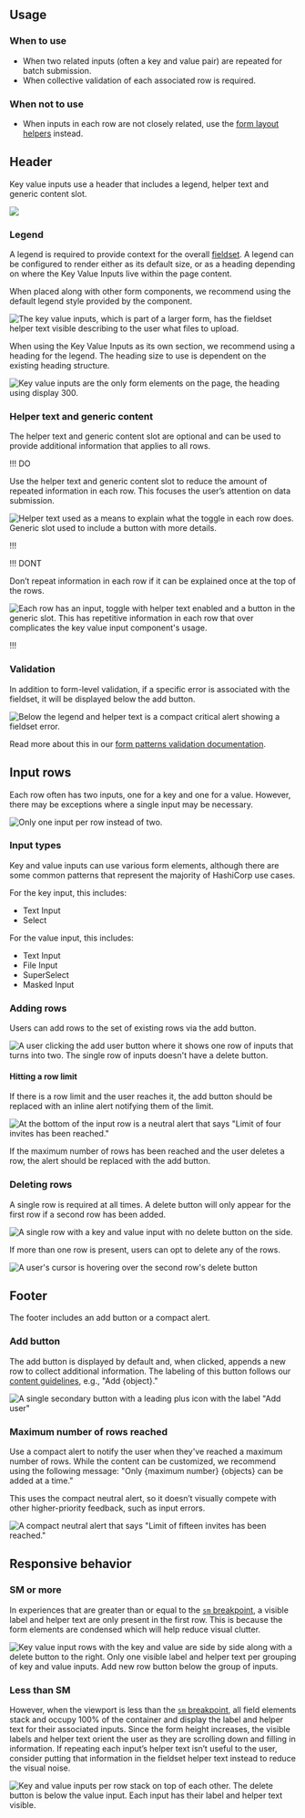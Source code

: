 ## Usage

### When to use

- When two related inputs (often a key and value pair) are repeated for batch submission.
- When collective validation of each associated row is required.

### When not to use

- When inputs in each row are not closely related, use the [form layout helpers](/components/form/layout) instead.

## Header

Key value inputs use a header that includes a legend, helper text and generic content slot.

![](/assets/components/form/key-value-inputs/key-value-inputs-legend-content.png)

### Legend

A legend is required to provide context for the overall [fieldset](https://developer.mozilla.org/en-US/docs/Web/HTML/Reference/Elements/fieldset). A legend can be configured to render either as its default size, or as a heading depending on where the Key Value Inputs live within the page content.

When placed along with other form components, we recommend using the default legend style provided by the component.

![The key value inputs, which is part of a larger form, has the fieldset helper text visible describing to the user what files to upload.](/assets/components/form/key-value-inputs/key-value-inputs-legend-part-of-larger-form.png)

When using the Key Value Inputs as its own section, we recommend using a heading for the legend. The heading size to use is dependent on the existing heading structure.

![Key value inputs are the only form elements on the page, the heading using display 300.](/assets/components/form/key-value-inputs/key-value-inputs-legend-alone-in-form.png)

### Helper text and generic content

The helper text and generic content slot are optional and can be used to provide additional information that applies to all rows.

!!! DO

Use the helper text and generic content slot to reduce the amount of repeated information in each row. This focuses the user’s attention on data submission.

![Helper text used as a means to explain what the toggle in each row does. Generic slot used to include a button with more details.](/assets/components/form/key-value-inputs/key-value-inputs-helper-generic-do.png)

!!!

!!! DONT

Don’t repeat information in each row if it can be explained once at the top of the rows.

![Each row has an input, toggle with helper text enabled and a button in the generic slot. This has repetitive information in each row that over complicates the key value input component's usage.](/assets/components/form/key-value-inputs/key-value-inputs-helper-generic-dont.png)

!!!

### Validation

In addition to form-level validation, if a specific error is associated with the fieldset, it will be displayed below the add button.

![Below the legend and helper text is a compact critical alert showing a fieldset error.](/assets/components/form/key-value-inputs/key-value-inputs-fieldset-error.png)

Read more about this in our [form patterns validation documentation](/patterns/form-patterns?tab=validation).

## Input rows

Each row often has two inputs, one for a key and one for a value. However, there may be exceptions where a single input may be necessary. 

![Only one input per row instead of two. ](/assets/components/form/key-value-inputs/key-value-inputs-value-only.png)

### Input types

Key and value inputs can use various form elements, although there are some common patterns that represent the majority of HashiCorp use cases.

For the key input, this includes:

- Text Input
- Select

For the value input, this includes:

- Text Input
- File Input
- SuperSelect
- Masked Input

### Adding rows

Users can add rows to the set of existing rows via the add button.

![A user clicking the add user button where it shows one row of inputs that turns into two. The single row of inputs doesn't have a delete button.](/assets/components/form/key-value-inputs/key-value-inputs-adding-row.png)

#### Hitting a row limit

If there is a row limit and the user reaches it, the add button should be replaced with an inline alert notifying them of the limit.

![At the bottom of the input row is a neutral alert that says "Limit of four invites has been reached."](/assets/components/form/key-value-inputs/key-value-inputs-row-limit.png)

If the maximum number of rows has been reached and the user deletes a row, the alert should be replaced with the add button.

### Deleting rows

A single row is required at all times. A delete button will only appear for the first row if a second row has been added.

![A single row with a key and value input with no delete button on the side.](/assets/components/form/key-value-inputs/key-value-inputs-single-row.png)

If more than one row is present, users can opt to delete any of the rows.

![A user's cursor is hovering over the second row's delete button](/assets/components/form/key-value-inputs/key-value-inputs-ip-delete-any-row.png)

## Footer

The footer includes an add button or a compact alert.

### Add button

The add button is displayed by default and, when clicked, appends a new row to collect additional information. The labeling of this button follows our [content guidelines](/content/writing-style#add-and-remove), e.g., "Add {object}."

![A single secondary button with a leading plus icon with the label "Add user"](/assets/components/form/key-value-inputs/key-value-inputs-footer-add-button.png)

### Maximum number of rows reached

Use a compact alert to notify the user when they've reached a maximum number of rows. While the content can be customized, we recommend using the following message: "Only {maximum number} {objects} can be added at a time."

This uses the compact neutral alert, so it doesn’t visually compete with other higher-priority feedback, such as input errors.

![A compact neutral alert that says "Limit of fifteen invites has been reached."](/assets/components/form/key-value-inputs/key-value-inputs-footer-notification.png)

## Responsive behavior


### SM or more

In experiences that are greater than or equal to the [`sm` breakpoint](/foundations/breakpoints), a visible label and helper text are only present in the first row. This is because the form elements are condensed which will help reduce visual clutter.

![Key value input rows with the key and value are side by side along with a delete button to the right. Only one visible label and helper text per grouping of key and value inputs. Add new row button below the group of inputs.](/assets/components/form/key-value-inputs/key-value-inputs-ip-address-desktop.png)

### Less than SM

However, when the viewport is less than the [`sm` breakpoint](/foundations/breakpoints), all field elements stack and occupy 100% of the container and display the label and helper text for their associated inputs. Since the form height increases, the visible labels and helper text orient the user as they are scrolling down and filling in information. If repeating each input’s helper text isn’t useful to the user, consider putting that information in the fieldset helper text instead to reduce the visual noise.

![Key and value inputs per row stack on top of each other. The delete button is below the value input. Each input has their label and helper text visible.](/assets/components/form/key-value-inputs/key-value-inputs-ip-address-mobile.png)